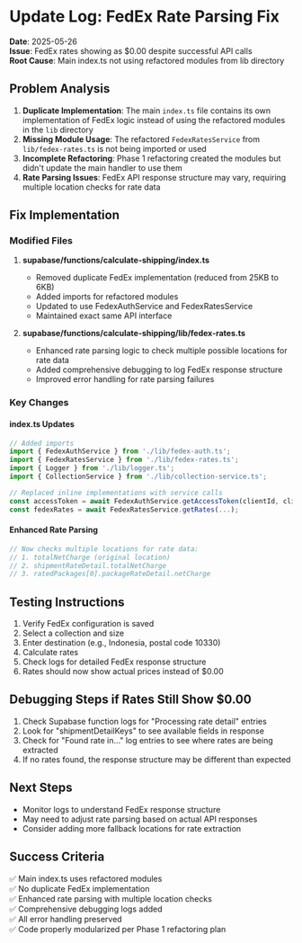 # Update Log: FedEx Rate Parsing Fix
**Date**: 2025-05-26  
**Issue**: FedEx rates showing as $0.00 despite successful API calls  
**Root Cause**: Main index.ts not using refactored modules from lib directory

## Problem Analysis

1. **Duplicate Implementation**: The main `index.ts` file contains its own implementation of FedEx logic instead of using the refactored modules in the `lib` directory
2. **Missing Module Usage**: The refactored `FedexRatesService` from `lib/fedex-rates.ts` is not being imported or used
3. **Incomplete Refactoring**: Phase 1 refactoring created the modules but didn't update the main handler to use them
4. **Rate Parsing Issues**: FedEx API response structure may vary, requiring multiple location checks for rate data

## Fix Implementation

### Modified Files

1. **supabase/functions/calculate-shipping/index.ts**
   - Removed duplicate FedEx implementation (reduced from 25KB to 6KB)
   - Added imports for refactored modules
   - Updated to use FedexAuthService and FedexRatesService
   - Maintained exact same API interface

2. **supabase/functions/calculate-shipping/lib/fedex-rates.ts**
   - Enhanced rate parsing logic to check multiple possible locations for rate data
   - Added comprehensive debugging to log FedEx response structure
   - Improved error handling for rate parsing failures

### Key Changes

#### index.ts Updates
```typescript
// Added imports
import { FedexAuthService } from './lib/fedex-auth.ts';
import { FedexRatesService } from './lib/fedex-rates.ts';
import { Logger } from './lib/logger.ts';
import { CollectionService } from './lib/collection-service.ts';

// Replaced inline implementations with service calls
const accessToken = await FedexAuthService.getAccessToken(clientId, clientSecret);
const fedexRates = await FedexRatesService.getRates(...);
```

#### Enhanced Rate Parsing
```typescript
// Now checks multiple locations for rate data:
// 1. totalNetCharge (original location)
// 2. shipmentRateDetail.totalNetCharge
// 3. ratedPackages[0].packageRateDetail.netCharge
```

## Testing Instructions

1. Verify FedEx configuration is saved
2. Select a collection and size
3. Enter destination (e.g., Indonesia, postal code 10330)
4. Calculate rates
5. Check logs for detailed FedEx response structure
6. Rates should now show actual prices instead of $0.00

## Debugging Steps if Rates Still Show $0.00

1. Check Supabase function logs for "Processing rate detail" entries
2. Look for "shipmentDetailKeys" to see available fields in response
3. Check for "Found rate in..." log entries to see where rates are being extracted
4. If no rates found, the response structure may be different than expected

## Next Steps

- Monitor logs to understand FedEx response structure
- May need to adjust rate parsing based on actual API responses
- Consider adding more fallback locations for rate extraction

## Success Criteria

✅ Main index.ts uses refactored modules  
✅ No duplicate FedEx implementation  
✅ Enhanced rate parsing with multiple location checks  
✅ Comprehensive debugging logs added  
✅ All error handling preserved  
✅ Code properly modularized per Phase 1 refactoring plan
